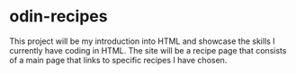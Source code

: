 # odin-recipes
This project will be my introduction into HTML and showcase the skills I currently have coding in HTML. 
The site will be a recipe page that consists of a main page that links to specific recipes I have chosen. 